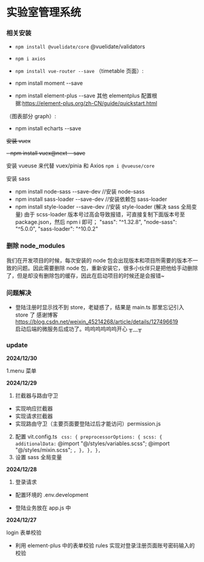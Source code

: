 # 实验室管理系统

### 相关安装

- `npm install @vuelidate/core` @vuelidate/validators
- `npm i axios`
- `npm install vue-router --save`
  （timetable 页面）:

- npm install moment --save
- npm install element-plus --save
  其他 elementplus 配置根据:https://element-plus.org/zh-CN/guide/quickstart.html

（图表部分 graph）:

- npm install echarts --save

~~安装 vuex~~

~~- npm install vuex@next --save~~

安装 vueuse 来代替 vuex/pinia 和 Axios
`npm i @vueuse/core`

安装 sass

- npm install node-sass --save-dev //安装 node-sass
- npm install sass-loader --save-dev //安装依赖包 sass-loader
- npm install style-loader --save-dev //安装 style-loader
  (解决 sass 全局变量)
  由于 scss-loader 版本号过高会导致报错，可直接复制下面版本号至 package.json，然后 npm i 即可；
  "sass": "^1.32.8",
  "node-sass": "^5.0.0",
  "sass-loader": "^10.0.2"

### 删除 node_modules

我们在开发项目的时候，每次安装的 node 包会出现版本和项目所需要的版本不一致的问题。因此需要删除 node 包，重新安装它，很多小伙伴只是把他给手动删除了，但是却没有删除包的缓存，因此在启动项目的时候还是会报错~

### 问题解决

- 登陆注册时显示找不到 store，老疑惑了，结果是 main.ts 那里忘记引入 store 了
  感谢博客 https://blog.csdn.net/weixin_45214268/article/details/127496619  
  启动后端的微服务后成功了。呜呜呜呜呜呜开心 ╥﹏╥

### update

**2024/12/30**

1.menu 菜单

**2024/12/29**

1. 拦截器与路由守卫

- 实现响应拦截器
- 实现请求拦截器
- 实现路由守卫（主要页面要登陆过后才能访问）permission.js

2. 配置 vit.config.ts
   ` css: {
  preprocessorOptions: {
    scss: {
      additionalData:`
   @import "@/styles/variables.scss";
   @import "@/styles/mixin.scss";
   `,
    },
  },
},
 `
3. 设置 sass 全局变量

**2024/12/28**

1. 登录请求

- 配置环境的 .env.development

- 登陆业务放在 app.js 中

**2024/12/27**

login 表单校验

- 利用 element-plus 中的表单校验 rules 实现对登录注册页面账号密码输入的校验

